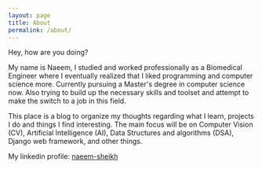 ```yaml
---
layout: page
title: About
permalink: /about/
---
```

Hey, how are you doing?

My name is Naeem, I studied and worked professionally as a Biomedical Engineer where I eventually realized that I liked programming and computer science more. Currently pursuing a Master's degree in computer science now. Also trying to build up the necessary skills and toolset and attempt to make the switch to a job in this field.

This place is a blog to organize my thoughts regarding what I learn, projects I do and things I find interesting. The main focus will be on Computer Vision (CV), Artificial Intelligence (AI), Data Structures and algorithms (DSA), Django web framework, and other things.

My linkedin profile: [naeem-sheikh](https://www.linkedin.com/in/naeem-sheikh/)